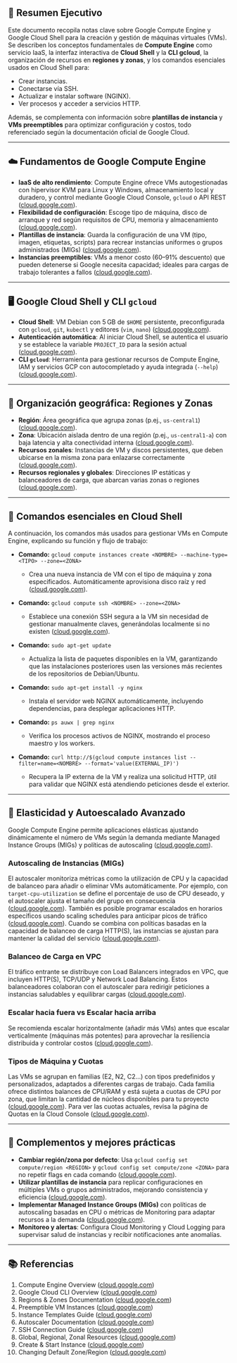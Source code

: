 ## 🧠 Resumen Ejecutivo
Este documento recopila notas clave sobre Google Compute Engine y Google Cloud Shell para la creación y gestión de máquinas virtuales (VMs). Se describen los conceptos fundamentales de **Compute Engine** como servicio IaaS, la interfaz interactiva de **Cloud Shell** y la **CLI gcloud**, la organización de recursos en **regiones y zonas**, y los comandos esenciales usados en Cloud Shell para:
- Crear instancias.
- Conectarse vía SSH.
- Actualizar e instalar software (NGINX).
- Ver procesos y acceder a servicios HTTP.

Además, se complementa con información sobre **plantillas de instancia** y **VMs preemptibles** para optimizar configuración y costos, todo referenciado según la documentación oficial de Google Cloud.

---

## ☁️ Fundamentos de Google Compute Engine
- **IaaS de alto rendimiento**: Compute Engine ofrece VMs autogestionadas con hipervisor KVM para Linux y Windows, almacenamiento local y duradero, y control mediante Google Cloud Console, `gcloud` o API REST ([cloud.google.com](https://cloud.google.com/compute/docs/overview?utm_source=chatgpt.com)).
- **Flexibilidad de configuración**: Escoge tipo de máquina, disco de arranque y red según requisitos de CPU, memoria y almacenamiento ([cloud.google.com](https://cloud.google.com/compute/docs/overview?utm_source=chatgpt.com)).
- **Plantillas de instancia**: Guarda la configuración de una VM (tipo, imagen, etiquetas, scripts) para recrear instancias uniformes o grupos administrados (MIGs) ([cloud.google.com](https://cloud.google.com/compute/docs/instance-templates?utm_source=chatgpt.com)).
- **Instancias preemptibles**: VMs a menor costo (60–91% descuento) que pueden detenerse si Google necesita capacidad; ideales para cargas de trabajo tolerantes a fallos ([cloud.google.com](https://cloud.google.com/compute/docs/instances/preemptible?utm_source=chatgpt.com)).

---

## 🖥️ Google Cloud Shell y CLI `gcloud`
- **Cloud Shell**: VM Debian con 5 GB de `$HOME` persistente, preconfigurada con `gcloud`, `git`, `kubectl` y editores (`vim`, `nano`) ([cloud.google.com](https://cloud.google.com/sdk/gcloud?utm_source=chatgpt.com)).
- **Autenticación automática**: Al iniciar Cloud Shell, se autentica el usuario y se establece la variable `PROJECT_ID` para la sesión actual ([cloud.google.com](https://cloud.google.com/sdk/gcloud?utm_source=chatgpt.com)).
- **CLI `gcloud`**: Herramienta para gestionar recursos de Compute Engine, IAM y servicios GCP con autocompletado y ayuda integrada (`--help`) ([cloud.google.com](https://cloud.google.com/sdk/gcloud?utm_source=chatgpt.com)).

---

## 📍 Organización geográfica: Regiones y Zonas
- **Región**: Área geográfica que agrupa zonas (p.ej., `us-central1`) ([cloud.google.com](https://cloud.google.com/compute/docs/regions-zones?utm_source=chatgpt.com)).
- **Zona**: Ubicación aislada dentro de una región (p.ej., `us-central1-a`) con baja latencia y alta conectividad interna ([cloud.google.com](https://cloud.google.com/compute/docs/regions-zones?utm_source=chatgpt.com)).
- **Recursos zonales**: Instancias de VM y discos persistentes, que deben ubicarse en la misma zona para enlazarse correctamente ([cloud.google.com](https://cloud.google.com/compute/docs/regions-zones?utm_source=chatgpt.com)).
- **Recursos regionales y globales**: Direcciones IP estáticas y balanceadores de carga, que abarcan varias zonas o regiones ([cloud.google.com](https://cloud.google.com/compute/docs/regions-zones/global-regional-zonal-resources?utm_source=chatgpt.com)).

---

## 🚀 Comandos esenciales en Cloud Shell
A continuación, los comandos más usados para gestionar VMs en Compute Engine, explicando su función y flujo de trabajo:

- **Comando:** `gcloud compute instances create <NOMBRE> --machine-type=<TIPO> --zone=<ZONA>`
  - Crea una nueva instancia de VM con el tipo de máquina y zona especificados. Automáticamente aprovisiona disco raíz y red ([cloud.google.com](https://cloud.google.com/compute/docs/autoscaler?utm_source=chatgpt.com)).

- **Comando:** `gcloud compute ssh <NOMBRE> --zone=<ZONA>`
  - Establece una conexión SSH segura a la VM sin necesidad de gestionar manualmente claves, generándolas localmente si no existen ([cloud.google.com](https://cloud.google.com/compute/docs/overview?hl=zh-TW&utm_source=chatgpt.com)).

- **Comando:** `sudo apt-get update`
  - Actualiza la lista de paquetes disponibles en la VM, garantizando que las instalaciones posteriores usen las versiones más recientes de los repositorios de Debian/Ubuntu.

- **Comando:** `sudo apt-get install -y nginx`
  - Instala el servidor web NGINX automáticamente, incluyendo dependencias, para desplegar aplicaciones HTTP.

- **Comando:** `ps auwx | grep nginx`
  - Verifica los procesos activos de NGINX, mostrando el proceso maestro y los workers.

- **Comando:** `curl http://$(gcloud compute instances list --filter=name=<NOMBRE> --format='value(EXTERNAL_IP)')`
  - Recupera la IP externa de la VM y realiza una solicitud HTTP, útil para validar que NGINX está atendiendo peticiones desde el exterior.


---

## 🔄 Elasticidad y Autoescalado Avanzado
Google Compute Engine permite aplicaciones elásticas ajustando dinámicamente el número de VMs según la demanda mediante Managed Instance Groups (MIGs) y políticas de autoscaling ([cloud.google.com](https://cloud.google.com/compute/docs/autoscaler?utm_source=chatgpt.com)).

### Autoscaling de Instancias (MIGs)
El autoscaler monitoriza métricas como la utilización de CPU y la capacidad de balanceo para añadir o eliminar VMs automáticamente. Por ejemplo, con `target-cpu-utilization` se define el porcentaje de uso de CPU deseado, y el autoscaler ajusta el tamaño del grupo en consecuencia ([cloud.google.com](https://cloud.google.com/compute/docs/autoscaler/scaling-cpu?utm_source=chatgpt.com)).
También es posible programar escalados en horarios específicos usando scaling schedules para anticipar picos de tráfico ([cloud.google.com](https://cloud.google.com/compute/docs/autoscaler/scaling-schedules?utm_source=chatgpt.com)). Cuando se combina con políticas basadas en la capacidad de balanceo de carga HTTP(S), las instancias se ajustan para mantener la calidad del servicio ([cloud.google.com](https://cloud.google.com/compute/docs/autoscaler/scaling-load-balancing?utm_source=chatgpt.com)).

### Balanceo de Carga en VPC
El tráfico entrante se distribuye con Load Balancers integrados en VPC, que incluyen HTTP(S), TCP/UDP y Network Load Balancing. Estos balanceadores colaboran con el autoscaler para redirigir peticiones a instancias saludables y equilibrar cargas ([cloud.google.com](https://cloud.google.com/compute/docs/autoscaler/scaling-load-balancing?utm_source=chatgpt.com)).

### Escalar hacia fuera vs Escalar hacia arriba
Se recomienda escalar horizontalmente (añadir más VMs) antes que escalar verticalmente (máquinas más potentes) para aprovechar la resiliencia distribuida y controlar costos ([cloud.google.com](https://cloud.google.com/compute/docs/autoscaler?utm_source=chatgpt.com)).

### Tipos de Máquina y Cuotas
Las VMs se agrupan en familias (E2, N2, C2…) con tipos predefinidos y personalizados, adaptados a diferentes cargas de trabajo. Cada familia ofrece distintos balances de CPU/RAM y está sujeta a cuotas de CPU por zona, que limitan la cantidad de núcleos disponibles para tu proyecto ([cloud.google.com](https://cloud.google.com/compute/docs/machine-resource?utm_source=chatgpt.com)). Para ver las cuotas actuales, revisa la página de Quotas en la Cloud Console ([cloud.google.com](https://cloud.google.com/compute/docs/faq?utm_source=chatgpt.com)).

---

## 🔧 Complementos y mejores prácticas
- **Cambiar región/​zona por defecto**: Usa `gcloud config set compute/region <REGION>` y `gcloud config set compute/zone <ZONA>` para no repetir flags en cada comando ([cloud.google.com](https://cloud.google.com/compute/docs/regions-zones/changing-default-zone-region?utm_source=chatgpt.com)).
- **Utilizar plantillas de instancia** para replicar configuraciones en múltiples VMs o grupos administrados, mejorando consistencia y eficiencia ([cloud.google.com](https://cloud.google.com/compute/docs/instance-templates/create-instance-templates?utm_source=chatgpt.com)).
- **Implementar Managed Instance Groups (MIGs)** con políticas de autoscaling basadas en CPU o métricas de Monitoring para adaptar recursos a la demanda ([cloud.google.com](https://cloud.google.com/compute/docs/autoscaler?utm_source=chatgpt.com)).
- **Monitoreo y alertas**: Configura Cloud Monitoring y Cloud Logging para supervisar salud de instancias y recibir notificaciones ante anomalías.

---

## 📚 Referencias
1. Compute Engine Overview ([cloud.google.com](https://cloud.google.com/compute/docs/overview?utm_source=chatgpt.com))  
2. Google Cloud CLI Overview ([cloud.google.com](https://cloud.google.com/sdk/gcloud?utm_source=chatgpt.com))  
3. Regions & Zones Documentation ([cloud.google.com](https://cloud.google.com/compute/docs/regions-zones?utm_source=chatgpt.com))  
4. Preemptible VM Instances ([cloud.google.com](https://cloud.google.com/compute/docs/instances/preemptible?utm_source=chatgpt.com))  
5. Instance Templates Guide ([cloud.google.com](https://cloud.google.com/compute/docs/instance-templates?utm_source=chatgpt.com))  
6. Autoscaler Documentation ([cloud.google.com](https://cloud.google.com/compute/docs/autoscaler?utm_source=chatgpt.com))  
7. SSH Connection Guide ([cloud.google.com](https://cloud.google.com/compute/docs/overview?hl=zh-TW&utm_source=chatgpt.com))  
8. Global, Regional, Zonal Resources ([cloud.google.com](https://cloud.google.com/compute/docs/regions-zones/global-regional-zonal-resources?utm_source=chatgpt.com))  
9. Create & Start Instance ([cloud.google.com](https://cloud.google.com/compute/docs/autoscaler?utm_source=chatgpt.com))  
10. Changing Default Zone/Region ([cloud.google.com](https://cloud.google.com/compute/docs/regions-zones/changing-default-zone-region?utm_source=chatgpt.com))

